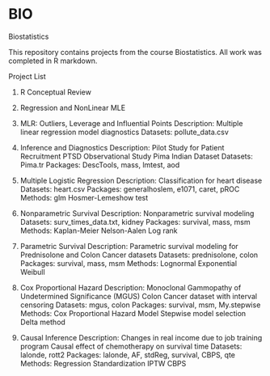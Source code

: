 # BIO
Biostatistics

This repository contains projects from the course Biostatistics.
All work was completed in R markdown.

Project List
1) R Conceptual Review

2) Regression and NonLinear MLE

3) MLR: Outliers, Leverage and Influential Points
	Description: 	 Multiple linear regression model diagnostics
	Datasets: 	 pollute_data.csv
	
4) Inference and Diagnostics
	Description: 	 Pilot Study for Patient Recruitment
			 PTSD Observational Study
			 Pima Indian Dataset
	Datasets: 	 Pima.tr
	Packages:	 DescTools, mass, lmtest, aod
	
5) Multiple Logistic Regression
	Description: 	 Classification for heart disease 
	Datasets: 	 heart.csv
	Packages:	 generalhoslem, e1071, caret, pROC 
	Methods:	 glm
			 Hosmer-Lemeshow test
	
6) Nonparametric Survival
	Description: 	 Nonparametric survival modeling 
	Datasets: 	 surv_times_data.txt, kidney
	Packages:	 survival, mass, msm 
	Methods:	 Kaplan-Meier
			 Nelson-Aalen 
			 Log rank
			
7) Parametric Survival
	Description: 	 Parametric survival modeling for Prednisolone and Colon Cancer datasets
	Datasets: 	 prednisolone, colon
	Packages:	 survival, mass, msm 
	Methods:	 Lognormal
			 Exponential
			 Weibull
			
8) Cox Proportional Hazard
	Description: 	 Monoclonal Gammopathy of Undetermined Significance (MGUS)
			 Colon Cancer dataset with interval censoring
	Datasets: 	 mgus, colon
	Packages:	 survival, msm, My.stepwise
	Methods:	 Cox Proportional Hazard Model
			 Stepwise model selection
			 Delta method
			
9) Causal Inference
	Description: 	 Changes in real income due to job training program
			 Causal effect of chemotherapy on survival time
	Datasets: 	 lalonde, rott2
	Packages:	 lalonde, AF, stdReg, survival, CBPS, qte
	Methods:	 Regression Standardization
			 IPTW
			 CBPS
